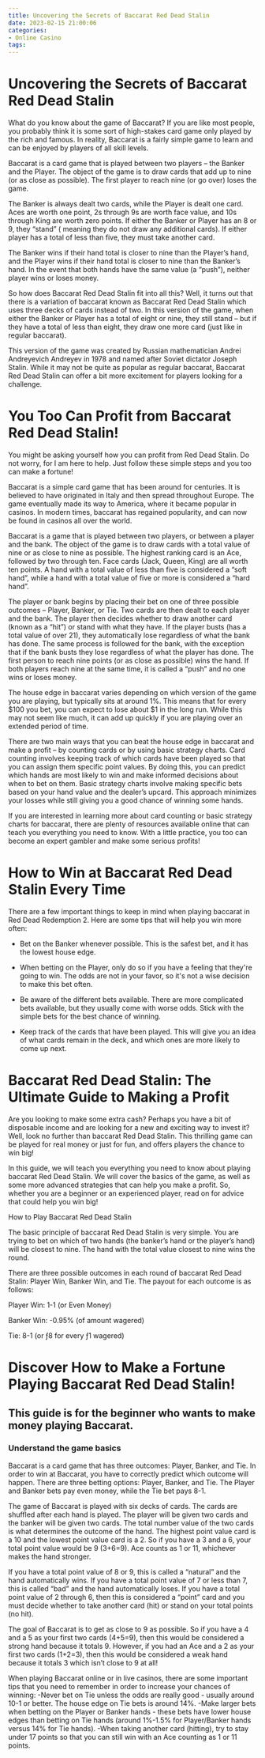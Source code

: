 ```yaml
---
title: Uncovering the Secrets of Baccarat Red Dead Stalin
date: 2023-02-15 21:00:06
categories:
- Online Casino
tags:
---
```



#  Uncovering the Secrets of Baccarat Red Dead Stalin

What do you know about the game of Baccarat? If you are like most people, you probably think it is some sort of high-stakes card game only played by the rich and famous. In reality, Baccarat is a fairly simple game to learn and can be enjoyed by players of all skill levels.

Baccarat is a card game that is played between two players – the Banker and the Player. The object of the game is to draw cards that add up to nine (or as close as possible). The first player to reach nine (or go over) loses the game.

The Banker is always dealt two cards, while the Player is dealt one card. Aces are worth one point, 2s through 9s are worth face value, and 10s through King are worth zero points. If either the Banker or Player has an 8 or 9, they “stand” ( meaning they do not draw any additional cards). If either player has a total of less than five, they must take another card.

The Banker wins if their hand total is closer to nine than the Player’s hand, and the Player wins if their hand total is closer to nine than the Banker’s hand. In the event that both hands have the same value (a “push”), neither player wins or loses money.

So how does Baccarat Red Dead Stalin fit into all this? Well, it turns out that there is a variation of baccarat known as Baccarat Red Dead Stalin which uses three decks of cards instead of two. In this version of the game, when either the Banker or Player has a total of eight or nine, they still stand – but if they have a total of less than eight, they draw one more card (just like in regular baccarat).

This version of the game was created by Russian mathematician Andrei Andreyevich Andreyev in 1978 and named after Soviet dictator Joseph Stalin. While it may not be quite as popular as regular baccarat, Baccarat Red Dead Stalin can offer a bit more excitement for players looking for a challenge.

#  You Too Can Profit from Baccarat Red Dead Stalin!

You might be asking yourself how you can profit from Red Dead Stalin. Do not worry, for I am here to help. Just follow these simple steps and you too can make a fortune!

Baccarat is a simple card game that has been around for centuries. It is believed to have originated in Italy and then spread throughout Europe. The game eventually made its way to America, where it became popular in casinos. In modern times, baccarat has regained popularity, and can now be found in casinos all over the world.

Baccarat is a game that is played between two players, or between a player and the bank. The object of the game is to draw cards with a total value of nine or as close to nine as possible. The highest ranking card is an Ace, followed by two through ten. Face cards (Jack, Queen, King) are all worth ten points. A hand with a total value of less than five is considered a “soft hand”, while a hand with a total value of five or more is considered a “hard hand”.

The player or bank begins by placing their bet on one of three possible outcomes – Player, Banker, or Tie. Two cards are then dealt to each player and the bank. The player then decides whether to draw another card (known as a “hit”) or stand with what they have. If the player busts (has a total value of over 21), they automatically lose regardless of what the bank has done. The same process is followed for the bank, with the exception that if the bank busts they lose regardless of what the player has done. The first person to reach nine points (or as close as possible) wins the hand. If both players reach nine at the same time, it is called a “push” and no one wins or loses money.

The house edge in baccarat varies depending on which version of the game you are playing, but typically sits at around 1%. This means that for every $100 you bet, you can expect to lose about $1 in the long run. While this may not seem like much, it can add up quickly if you are playing over an extended period of time.

There are two main ways that you can beat the house edge in baccarat and make a profit – by counting cards or by using basic strategy charts. Card counting involves keeping track of which cards have been played so that you can assign them specific point values. By doing this, you can predict which hands are most likely to win and make informed decisions about when to bet on them. Basic strategy charts involve making specific bets based on your hand value and the dealer’s upcard. This approach minimizes your losses while still giving you a good chance of winning some hands.

If you are interested in learning more about card counting or basic strategy charts for baccarat, there are plenty of resources available online that can teach you everything you need to know. With a little practice, you too can become an expert gambler and make some serious profits!

#  How to Win at Baccarat Red Dead Stalin Every Time

There are a few important things to keep in mind when playing baccarat in Red Dead Redemption 2. Here are some tips that will help you win more often:

- Bet on the Banker whenever possible. This is the safest bet, and it has the lowest house edge.

- When betting on the Player, only do so if you have a feeling that they're going to win. The odds are not in your favor, so it's not a wise decision to make this bet often.

- Be aware of the different bets available. There are more complicated bets available, but they usually come with worse odds. Stick with the simple bets for the best chance of winning.

- Keep track of the cards that have been played. This will give you an idea of what cards remain in the deck, and which ones are more likely to come up next.

#  Baccarat Red Dead Stalin: The Ultimate Guide to Making a Profit

Are you looking to make some extra cash? Perhaps you have a bit of disposable income and are looking for a new and exciting way to invest it? Well, look no further than baccarat Red Dead Stalin. This thrilling game can be played for real money or just for fun, and offers players the chance to win big!

In this guide, we will teach you everything you need to know about playing baccarat Red Dead Stalin. We will cover the basics of the game, as well as some more advanced strategies that can help you make a profit. So, whether you are a beginner or an experienced player, read on for advice that could help you win big!

How to Play Baccarat Red Dead Stalin

The basic principle of baccarat Red Dead Stalin is very simple. You are trying to bet on which of two hands (the banker’s hand or the player’s hand) will be closest to nine. The hand with the total value closest to nine wins the round.

There are three possible outcomes in each round of baccarat Red Dead Stalin: Player Win, Banker Win, and Tie. The payout for each outcome is as follows:

Player Win: 1-1 (or Even Money)

Banker Win: -0.95% (of amount wagered)

Tie: 8-1 (or ƒ8 for every ƒ1 wagered)

#  Discover How to Make a Fortune Playing Baccarat Red Dead Stalin!

## This guide is for the beginner who wants to make money playing Baccarat.

### Understand the game basics
Baccarat is a card game that has three outcomes: Player, Banker, and Tie. In order to win at Baccarat, you have to correctly predict which outcome will happen. There are three betting options: Player, Banker, and Tie. The Player and Banker bets pay even money, while the Tie bet pays 8-1.

The game of Baccarat is played with six decks of cards. The cards are shuffled after each hand is played. The player will be given two cards and the banker will be given two cards. The total number value of the two cards is what determines the outcome of the hand. The highest point value card is a 10 and the lowest point value card is a 2. So if you have a 3 and a 6, your total point value would be 9 (3+6=9). Ace counts as 1 or 11, whichever makes the hand stronger.

If you have a total point value of 8 or 9, this is called a “natural” and the hand automatically wins. If you have a total point value of 7 or less than 7, this is called “bad” and the hand automatically loses. If you have a total point value of 2 through 6, then this is considered a “point” card and you must decide whether to take another card (hit) or stand on your total points (no hit).

The goal of Baccarat is to get as close to 9 as possible. So if you have a 4 and a 5 as your first two cards (4+5=9), then this would be considered a strong hand because it totals 9. However, if you had an Ace and a 2 as your first two cards (1+2=3), then this would be considered a weak hand because it totals 3 which isn’t close to 9 at all!

When playing Baccarat online or in live casinos, there are some important tips that you need to remember in order to increase your chances of winning:
-Never bet on Tie unless the odds are really good - usually around 10-1 or better. The house edge on Tie bets is around 14%.
-Make larger bets when betting on the Player or Banker hands - these bets have lower house edges than betting on Tie hands (around 1%-1.5% for Player/Banker hands versus 14% for Tie hands).
-When taking another card (hitting), try to stay under 17 points so that you can still win with an Ace counting as 1 or 11 points.
